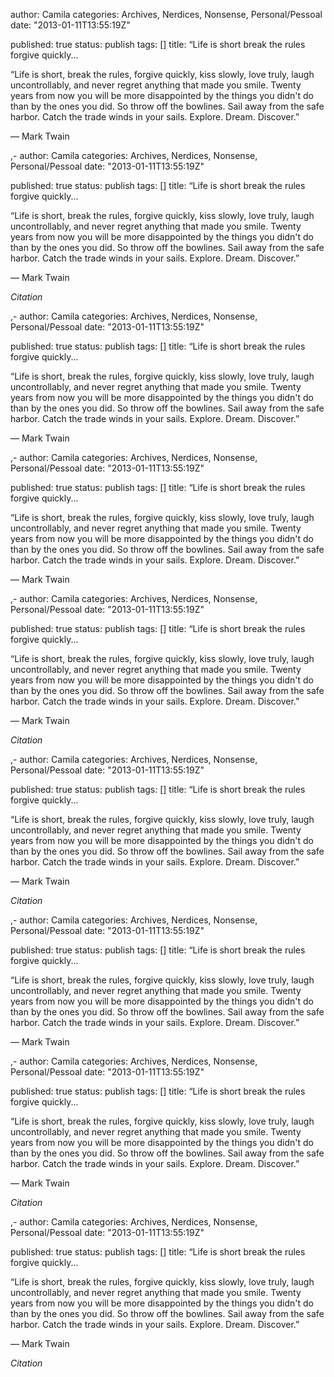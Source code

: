 
author: Camila
categories: Archives, Nerdices, Nonsense, Personal/Pessoal
date: "2013-01-11T13:55:19Z"
 
published: true
status: publish
tags:  []
title: “Life is short break the rules forgive quickly...


<p>“Life is short, break the rules, forgive quickly, kiss slowly, love truly, laugh uncontrollably, and never regret anything that made you smile. Twenty years from now you will be more disappointed by the things you didn't do than by the ones you did. So throw off the bowlines. Sail away from the safe harbor. Catch the trade winds in your sails. Explore. Dream. Discover.”</p>
<p>― Mark Twain</p>,-
author: Camila
categories: Archives, Nerdices, Nonsense, Personal/Pessoal
date: "2013-01-11T13:55:19Z"
 
published: true
status: publish
tags:  []
title: “Life is short break the rules forgive quickly...


<p>“Life is short, break the rules, forgive quickly, kiss slowly, love truly, laugh uncontrollably, and never regret anything that made you smile. Twenty years from now you will be more disappointed by the things you didn't do than by the ones you did. So throw off the bowlines. Sail away from the safe harbor. Catch the trade winds in your sails. Explore. Dream. Discover.”</p>
<p>― Mark Twain</p>
<p><cite>Citation</cite></p>,-
author: Camila
categories: Archives, Nerdices, Nonsense, Personal/Pessoal
date: "2013-01-11T13:55:19Z"
 
published: true
status: publish
tags:  []
title: “Life is short break the rules forgive quickly...


<p>“Life is short, break the rules, forgive quickly, kiss slowly, love truly, laugh uncontrollably, and never regret anything that made you smile. Twenty years from now you will be more disappointed by the things you didn't do than by the ones you did. So throw off the bowlines. Sail away from the safe harbor. Catch the trade winds in your sails. Explore. Dream. Discover.”</p>
<p>― Mark Twain</p>,-
author: Camila
categories: Archives, Nerdices, Nonsense, Personal/Pessoal
date: "2013-01-11T13:55:19Z"
 
published: true
status: publish
tags:  []
title: “Life is short break the rules forgive quickly...


<p>“Life is short, break the rules, forgive quickly, kiss slowly, love truly, laugh uncontrollably, and never regret anything that made you smile. Twenty years from now you will be more disappointed by the things you didn't do than by the ones you did. So throw off the bowlines. Sail away from the safe harbor. Catch the trade winds in your sails. Explore. Dream. Discover.”</p>
<p>― Mark Twain</p>,-
author: Camila
categories: Archives, Nerdices, Nonsense, Personal/Pessoal
date: "2013-01-11T13:55:19Z"
 
published: true
status: publish
tags:  []
title: “Life is short break the rules forgive quickly...


<p>“Life is short, break the rules, forgive quickly, kiss slowly, love truly, laugh uncontrollably, and never regret anything that made you smile. Twenty years from now you will be more disappointed by the things you didn't do than by the ones you did. So throw off the bowlines. Sail away from the safe harbor. Catch the trade winds in your sails. Explore. Dream. Discover.”</p>
<p>― Mark Twain</p>
<p><cite>Citation</cite></p>,-
author: Camila
categories: Archives, Nerdices, Nonsense, Personal/Pessoal
date: "2013-01-11T13:55:19Z"
 
published: true
status: publish
tags:  []
title: “Life is short break the rules forgive quickly...


<p>“Life is short, break the rules, forgive quickly, kiss slowly, love truly, laugh uncontrollably, and never regret anything that made you smile. Twenty years from now you will be more disappointed by the things you didn't do than by the ones you did. So throw off the bowlines. Sail away from the safe harbor. Catch the trade winds in your sails. Explore. Dream. Discover.”</p>
<p>― Mark Twain</p>
<p><cite>Citation</cite></p>,-
author: Camila
categories: Archives, Nerdices, Nonsense, Personal/Pessoal
date: "2013-01-11T13:55:19Z"
 
published: true
status: publish
tags:  []
title: “Life is short break the rules forgive quickly...


<p>“Life is short, break the rules, forgive quickly, kiss slowly, love truly, laugh uncontrollably, and never regret anything that made you smile. Twenty years from now you will be more disappointed by the things you didn't do than by the ones you did. So throw off the bowlines. Sail away from the safe harbor. Catch the trade winds in your sails. Explore. Dream. Discover.”</p>
<p>― Mark Twain</p>,-
author: Camila
categories: Archives, Nerdices, Nonsense, Personal/Pessoal
date: "2013-01-11T13:55:19Z"
 
published: true
status: publish
tags:  []
title: “Life is short break the rules forgive quickly...


<p>“Life is short, break the rules, forgive quickly, kiss slowly, love truly, laugh uncontrollably, and never regret anything that made you smile. Twenty years from now you will be more disappointed by the things you didn't do than by the ones you did. So throw off the bowlines. Sail away from the safe harbor. Catch the trade winds in your sails. Explore. Dream. Discover.”</p>
<p>― Mark Twain</p>
<p><cite>Citation</cite></p>,-
author: Camila
categories: Archives, Nerdices, Nonsense, Personal/Pessoal
date: "2013-01-11T13:55:19Z"
 
published: true
status: publish
tags:  []
title: “Life is short break the rules forgive quickly...


<p>“Life is short, break the rules, forgive quickly, kiss slowly, love truly, laugh uncontrollably, and never regret anything that made you smile. Twenty years from now you will be more disappointed by the things you didn't do than by the ones you did. So throw off the bowlines. Sail away from the safe harbor. Catch the trade winds in your sails. Explore. Dream. Discover.”</p>
<p>― Mark Twain</p>
<p><cite>Citation</cite></p>

